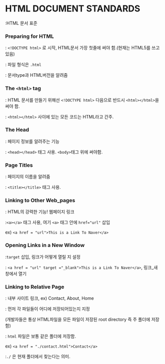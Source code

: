 # HTML DOCUMENT STANDARDS

:HTML 문서 표준



### Preparing for HTML

: `<!DOCTYPE html>` 로 시작,  HTML문서 가장 첫줄에 써야 함.(현재는 HTML5를 쓰고있음)

:  파일 형식은 `.html` 

: 문서type과 HTML버전을 알려줌



### The `<html>` tag

: HTML 문서를 만들기 위해선 `<!DOCTYPE html>` 다음으로 반드시 `<html></html>`을 써야 함.

: `<html></html>` 사이에 있는 모든 코드는 HTML라고 간주.



### The Head

: 페이지 정보를 알려주는 기능

: `<head></head>` 태그 사용. `<body>`태그 위에 써야함.



### Page Titles

: 페이지의 이름을 알려줌

: `<title></title>` 태그 사용.



### Linking to Other Web_pages

: HTML의 강력한 기능! 웹페이지 링크

:`<a></a>` 태그 사용, 여기 `<a>` 태그 안에 `href="url"` 삽입

ex) `<a href = "url">This is a Link To Naver</a>`



### Opening Links in a New Window

:`target`  삽입, 링크가 어떻게 열릴 지 설정

: `<a href = "url" target ="_blank">This is a Link To Naver</a>`, 링크_새 창에서 열기



### Linking to Relative Page

: 내부 사이트 링크, ex) Contact, About, Home

: 먼저 각 파일들이 어디에 저장되어있는지 지정

(개발자들은 통상 HTML파일을 모든 파일이 저장된 root directory 즉 주 폴더에 저장함)

: `html` 파일은 보통 같은 폴더에 저장함.

ex) `<a href = "./contact.html">Contact</a>`

:`./` 은 현재 폴더에서 찾는다는 의미.





